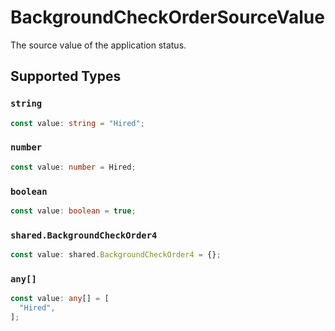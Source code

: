 # BackgroundCheckOrderSourceValue

The source value of the application status.


## Supported Types

### `string`

```typescript
const value: string = "Hired";
```

### `number`

```typescript
const value: number = Hired;
```

### `boolean`

```typescript
const value: boolean = true;
```

### `shared.BackgroundCheckOrder4`

```typescript
const value: shared.BackgroundCheckOrder4 = {};
```

### `any[]`

```typescript
const value: any[] = [
  "Hired",
];
```

